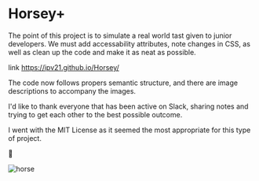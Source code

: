 # Horsey+

The point of this project is to simulate a real world tast given to junior developers. We must add accessability attributes, note changes in CSS, as well as clean up the code and make it as neat as possible. 

link https://ipv21.github.io/Horsey/

The code now follows propers semantic structure, and there are image descriptions to accompany the images. 

I'd like to thank everyone that has been active on Slack, sharing notes and trying to get each other to the best possible outcome. 

I went with the MIT License as it seemed the most appropriate for this type of project.  

 
🦡

![horse](https://github.com/IPv21/Horsey/assets/132957361/3c5b644e-6514-4dec-a03b-4ca374afa820)
